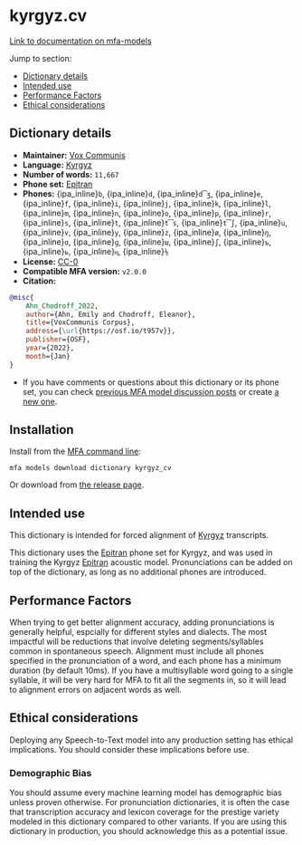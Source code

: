 
# kyrgyz.cv

[Link to documentation on mfa-models](https://mfa-models.readthedocs.io/en/main/dictionary/kyrgyz_cv.html)

Jump to section:

- [Dictionary details](#dictionary-details)
- [Intended use](#intended-use)
- [Performance Factors](#performance-factors)
- [Ethical considerations](#ethical-considerations)

## Dictionary details

- **Maintainer:** [Vox Communis](https://osf.io/t957v/)
- **Language:** [Kyrgyz](https://en.wikipedia.org/wiki/Kyrgyz_language)
- **Number of words:** `11,667`
- **Phone set:** [Epitran](https://github.com/dmort27/epitran)
- **Phones:** {ipa_inline}`b`, {ipa_inline}`d`, {ipa_inline}`d͡ʒ`, {ipa_inline}`e`, {ipa_inline}`f`, {ipa_inline}`i`, {ipa_inline}`j`, {ipa_inline}`k`, {ipa_inline}`l`, {ipa_inline}`m`, {ipa_inline}`n`, {ipa_inline}`o`, {ipa_inline}`p`, {ipa_inline}`r`, {ipa_inline}`s`, {ipa_inline}`t`, {ipa_inline}`t͡s`, {ipa_inline}`t͡ʃ`, {ipa_inline}`u`, {ipa_inline}`v`, {ipa_inline}`y`, {ipa_inline}`z`, {ipa_inline}`ø`, {ipa_inline}`ŋ`, {ipa_inline}`ɑ`, {ipa_inline}`ɡ`, {ipa_inline}`ɯ`, {ipa_inline}`ʃ`, {ipa_inline}`ъ`, {ipa_inline}`ь`, {ipa_inline}`ӊ`, {ipa_inline}`⅛`
- **License:** [CC-0](https://creativecommons.org/publicdomain/zero/1.0/)
- **Compatible MFA version:** `v2.0.0`
- **Citation:**

```bibtex
@misc{
	Ahn_Chodroff_2022,
	author={Ahn, Emily and Chodroff, Eleanor},
	title={VoxCommunis Corpus},
	address={\url{https://osf.io/t957v}},
	publisher={OSF},
	year={2022},
	month={Jan}
}
```

- If you have comments or questions about this dictionary or its phone set, you can check [previous MFA model discussion posts](https://github.com/MontrealCorpusTools/mfa-models/discussions?discussions_q=Kyrgyz+CV+dictionary+v2.0.0) or create [a new one](https://github.com/MontrealCorpusTools/mfa-models/discussions/new).

## Installation

Install from the [MFA command line](https://montreal-forced-aligner.readthedocs.io/en/latest/user_guide/models/index.html):

```
mfa models download dictionary kyrgyz_cv
```

Or download from [the release page](https://github.com/MontrealCorpusTools/mfa-models/releases/tag/dictionary-kyrgyz_cv-v2.0.0).

## Intended use

This dictionary is intended for forced alignment of [Kyrgyz](https://en.wikipedia.org/wiki/Kyrgyz_language) transcripts.

This dictionary uses the [Epitran](https://github.com/dmort27/epitran) phone set for Kyrgyz, and was used in training the Kyrgyz [Epitran](https://github.com/dmort27/epitran) acoustic model.
Pronunciations can be added on top of the dictionary, as long as no additional phones are introduced.

## Performance Factors

When trying to get better alignment accuracy, adding pronunciations is generally helpful, espcially for different styles and dialects.  The most impactful will be reductions that
involve deleting segments/syllables common in spontaneous speech.  Alignment must include all phones specified in the pronunciation of a word, and each phone has
a minimum duration (by default 10ms). If you have a multisyllable word going to a single syllable, it will be very hard for MFA to fit all the segments in,
so it will lead to alignment errors on adjacent words as well.

## Ethical considerations

Deploying any Speech-to-Text model into any production setting has ethical implications. You should consider these implications before use.

### Demographic Bias

You should assume every machine learning model has demographic bias unless proven otherwise.
For pronunciation dictionaries, it is often the case that transcription accuracy and lexicon coverage for the prestige variety modeled in this dictionary compared to other variants.
If you are using this dictionary in production, you should acknowledge this as a potential issue.
